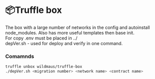 #  :package:Truffle box
The box with a large number of networks in the config and autoinstall node_modules. Also has more useful templates then base init.    
For copy .env must be placed in ../    
depVer.sh - used for deploy and verify in one command.
### Comamnds
```bash
truffle unbox wildmaus/truffle-box
./depVer.sh <migration number> <network name> <contract name>
```
